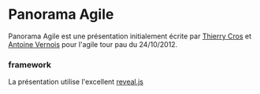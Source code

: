 # Panorama Agile

Panorama Agile est une présentation initialement écrite par [Thierry Cros](http://thierrycros.net) et [Antoine Vernois](http://blog.crafting-labs.fr) pour l'agile tour pau du 24/10/2012.

### framework
La présentation utilise l'excellent [reveal.js](http://lab.hakim.se/reveal-js/) 